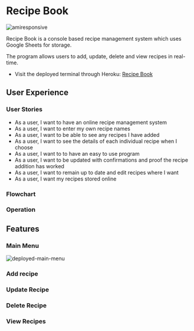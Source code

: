 # Recipe Book

![amiresponsive](https://github.com/meganw22/project-three/assets/141934888/54c3e583-db8b-46e8-b77f-843fbfbc604f)

Recipe Book is a console based recipe management system which uses Google Sheets for storage.

The program allows users to add, update, delete and view recipes in real-time.

* Visit the deployed terminal through Heroku: [Recipe Book](https://recipe-generator-p3-4a1ceeda2446.herokuapp.com/)

## User Experience
### User Stories
  * As a user, I want to have an online recipe management system
  * As a user, I want to enter my own recipe names
  * As a user, I want to be able to see any recipes I have added
  * As a user, I want to see the details of each individual recipe when I choose
  * As a user, I want to to have an easy to use program
  * As a user, I want to be updated with confirmations and proof the recipe addition has worked
  * As a user, I want to remain up to date and edit recipes where I want
  * As a user, I want my recipes stored online 

### Flowchart

### Operation
## 
## Features

### Main Menu
![deployed-main-menu](https://github.com/meganw22/project-three/assets/141934888/eb7c622e-1da8-4dcd-be1a-5d39100f5669)

### Add recipe
### Update Recipe
### Delete Recipe
### View Recipes
